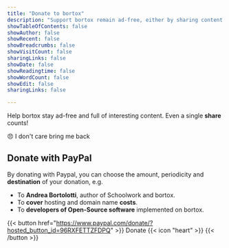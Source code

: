 ```yaml
--- 
title: "Donate to bortox"
description: "Support bortox remain ad-free, either by sharing content or donating to cover periodic costs"
showTableOfContents: false
showAuthor: false
showRecent: false
showBreadcrumbs: false
showVisitCount: false
sharingLinks: false
showDate: false
showReadingtime: false
showWordCount: false
showEdit: false
sharingLinks: false

---
```


Help bortox stay ad-free and full of interesting content. Even a single **share** counts!

 <a onclick="history.back()">😠 I don't care bring me back </a>

## Donate with PayPal

By donating with Paypal, you can choose the amount, periodicity and **destination** of your donation, e.g.

* To **Andrea Bortolotti**, author of Schoolwork and bortox.
* To **cover** hosting and domain name **costs**.
* To **developers of Open-Source software** implemented on bortox.


{{< button href="https://www.paypal.com/donate/?hosted_button_id=96RXFETTZFDPQ" >}}  Donate {{< icon "heart" >}}   {{< /button >}}

